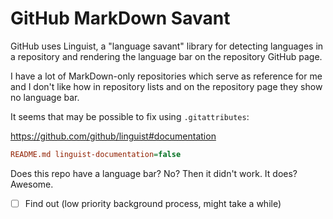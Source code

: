 # GitHub MarkDown Savant

GitHub uses Linguist, a "language savant" library for detecting languages in a repository
and rendering the language bar on the repository GitHub page.

I have a lot of MarkDown-only repositories which serve as reference for me and I don't like
how in repository lists and on the repository page they show no language bar.

It seems that may be possible to fix using `.gitattributes`:

https://github.com/github/linguist#documentation

```ini
README.md linguist-documentation=false
```

Does this repo have a language bar? No? Then it didn't work. It does? Awesome.

- [ ] Find out (low priority background process, might take a while)
